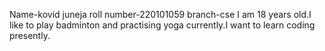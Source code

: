 Name-kovid juneja
roll number-220101059
branch-cse
I am 18 years old.I like to play badminton and practising yoga currently.I want to learn coding presently.
